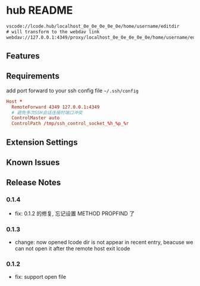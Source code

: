 # hub README

```txt
vscode://lcode.hub/localhost_0e_0e_0e_0e_0e/home/username/editdir
# will transform to the webdav link
webdav://127.0.0.1:4349/proxy/localhost_0e_0e_0e_0e_0e/home/username/editdir
```

## Features

## Requirements

add port forward to your ssh config file `~/.ssh/config`

```conf
Host *
  RemoteForward 4349 127.0.0.1:4349
  # 避免多次SSH会话连接时端口冲突
  ControlMaster auto
  ControlPath /tmp/ssh_control_socket_%h_%p_%r
```

## Extension Settings

## Known Issues

## Release Notes

### 0.1.4

- fix: 0.1.2 的修复, 忘记设置 METHOD PROPFIND 了

### 0.1.3

- change: now opened lcode dir is not appear in recent entry, beacuse we can not open it after the remote host exit lcode

### 0.1.2

- fix: support open file
